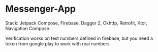 # Messenger-App
Stack: Jetpack Compose, Firebase, Dagger 2, Okhttp, Retrofit, Ktor, Navigation Compose.

Verification works on test numbers defined in firebase, but you need a token from google play to work with real numbers
